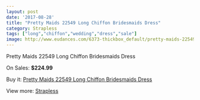 ```yaml
---
layout: post
date: '2017-08-28'
title: "Pretty Maids 22549 Long Chiffon Bridesmaids Dress"
category: Strapless
tags: ["long","chiffon","wedding","dress","sale"]
image: http://www.eudances.com/6373-thickbox_default/pretty-maids-22549-long-chiffon-bridesmaids-dress.jpg
---
```

Pretty Maids 22549 Long Chiffon Bridesmaids Dress

On Sales: **$224.99**
<a href="https://www.eudances.com/en/strapless/2312-pretty-maids-22549-long-chiffon-bridesmaids-dress.html"><amp-img layout="responsive" width="600" height="600" src="//www.eudances.com/6373-thickbox_default/pretty-maids-22549-long-chiffon-bridesmaids-dress.jpg" alt="Pretty Maids 22549 Long Chiffon Bridesmaids Dress 0" /></a>
<a href="https://www.eudances.com/en/strapless/2312-pretty-maids-22549-long-chiffon-bridesmaids-dress.html"><amp-img layout="responsive" width="600" height="600" src="//www.eudances.com/6374-thickbox_default/pretty-maids-22549-long-chiffon-bridesmaids-dress.jpg" alt="Pretty Maids 22549 Long Chiffon Bridesmaids Dress 1" /></a>

Buy it: [Pretty Maids 22549 Long Chiffon Bridesmaids Dress](https://www.eudances.com/en/strapless/2312-pretty-maids-22549-long-chiffon-bridesmaids-dress.html "Pretty Maids 22549 Long Chiffon Bridesmaids Dress")

View more: [Strapless](https://www.eudances.com/en/27-strapless "Strapless")